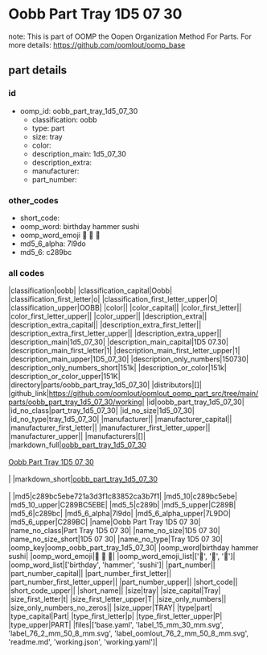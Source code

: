 # Oobb Part Tray 1D5 07 30  

note: This is part of OOMP the Oopen Organization Method For Parts. For more details: https://github.com/oomlout/oomp_base

##  part details





### id
* oomp_id: oobb_part_tray_1d5_07_30
  * classification: oobb
  * type: part
  * size: tray
  * color: 
  * description_main: 1d5_07_30
  * description_extra: 
  * manufacturer: 
  * part_number: 

### other_codes
* short_code: 
* oomp_word: birthday hammer sushi
* oomp_word_emoji :birthday: :hammer: :sushi:
* md5_6_alpha: 7l9do
* md5_6: c289bc

### all codes 
|classification|oobb|
|classification_capital|Oobb|
|classification_first_letter|o|
|classification_first_letter_upper|O|
|classification_upper|OOBB|
|color||
|color_capital||
|color_first_letter||
|color_first_letter_upper||
|color_upper||
|description_extra||
|description_extra_capital||
|description_extra_first_letter||
|description_extra_first_letter_upper||
|description_extra_upper||
|description_main|1d5_07_30|
|description_main_capital|1D5 07.30|
|description_main_first_letter|1|
|description_main_first_letter_upper|1|
|description_main_upper|1D5_07_30|
|description_only_numbers|150730|
|description_only_numbers_short|151k|
|description_or_color|151k|
|description_or_color_upper|151K|
|directory|parts/oobb_part_tray_1d5_07_30|
|distributors|[]|
|github_link|https://github.com/oomlout/oomlout_oomp_part_src/tree/main/parts/oobb_part_tray_1d5_07_30/working|
|id|oobb_part_tray_1d5_07_30|
|id_no_class|part_tray_1d5_07_30|
|id_no_size|1d5_07_30|
|id_no_type|tray_1d5_07_30|
|manufacturer||
|manufacturer_capital||
|manufacturer_first_letter||
|manufacturer_first_letter_upper||
|manufacturer_upper||
|manufacturers|[]|
|markdown_full|[oobb_part_tray_1d5_07_30](https://github.com/oomlout/oomlout_oomp_part_src/tree/main/parts/oobb_part_tray_1d5_07_30/working)<br>[](https://github.com/oomlout/oomlout_oomp_part_src/tree/main/parts/oobb_part_tray_1d5_07_30/working)<br>[Oobb Part Tray 1D5 07 30](https://github.com/oomlout/oomlout_oomp_part_src/tree/main/parts/oobb_part_tray_1d5_07_30/working)<br><br>|
|markdown_short|[oobb_part_tray_1d5_07_30](https://github.com/oomlout/oomlout_oomp_part_src/tree/main/parts/oobb_part_tray_1d5_07_30/working)<br><br>|
|md5|c289bc5ebe721a3d3f1c83852ca3b7f1|
|md5_10|c289bc5ebe|
|md5_10_upper|C289BC5EBE|
|md5_5|c289b|
|md5_5_upper|C289B|
|md5_6|c289bc|
|md5_6_alpha|7l9do|
|md5_6_alpha_upper|7L9DO|
|md5_6_upper|C289BC|
|name|Oobb Part Tray 1D5 07 30|
|name_no_class|Part Tray 1D5 07 30|
|name_no_size|1D5 07 30|
|name_no_size_short|1D5 07 30|
|name_no_type|Tray 1D5 07 30|
|oomp_key|oomp_oobb_part_tray_1d5_07_30|
|oomp_word|birthday hammer sushi|
|oomp_word_emoji|:birthday: :hammer: :sushi:|
|oomp_word_emoji_list|[':birthday:', ':hammer:', ':sushi:']|
|oomp_word_list|['birthday', 'hammer', 'sushi']|
|part_number||
|part_number_capital||
|part_number_first_letter||
|part_number_first_letter_upper||
|part_number_upper||
|short_code||
|short_code_upper||
|short_name||
|size|tray|
|size_capital|Tray|
|size_first_letter|t|
|size_first_letter_upper|T|
|size_only_numbers||
|size_only_numbers_no_zeros||
|size_upper|TRAY|
|type|part|
|type_capital|Part|
|type_first_letter|p|
|type_first_letter_upper|P|
|type_upper|PART|
|files|['base.yaml', 'label_15_mm_30_mm.svg', 'label_76_2_mm_50_8_mm.svg', 'label_oomlout_76_2_mm_50_8_mm.svg', 'readme.md', 'working.json', 'working.yaml']|
